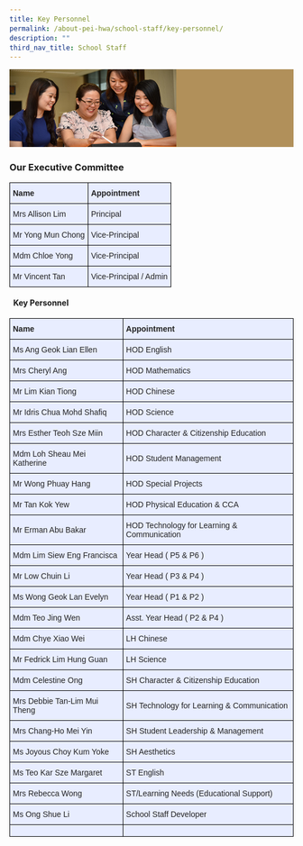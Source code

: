 ```yaml
---
title: Key Personnel
permalink: /about-pei-hwa/school-staff/key-personnel/
description: ""
third_nav_title: School Staff
---
```

![](/images/Website%20Banners%20Subpage/948x260%20masterhead%20-%20About%20Pei%20Hwa4.jpg)
### Our Executive Committee

<style type="text/css">
.tg  {border-collapse:collapse;border-spacing:0;}
.tg td{border-color:black;border-style:solid;border-width:1px;font-family:Arial, sans-serif;font-size:14px;
  overflow:hidden;padding:10px 5px;word-break:normal;}
.tg th{border-color:black;border-style:solid;border-width:1px;font-family:Arial, sans-serif;font-size:14px;
  font-weight:normal;overflow:hidden;padding:10px 5px;word-break:normal;}
.tg .tg-xwen{background-color:#E8EDFF;color:#222;font-weight:bold;text-align:left;vertical-align:middle}
.tg .tg-lr6o{background-color:#E8EDFF;color:#222;text-align:left;vertical-align:middle}
</style>
<table class="tg">
<thead>
  <tr>
    <th class="tg-xwen"><span style="color:#222">Name</span></th>
    <th class="tg-xwen"><span style="color:#222">Appointment</span></th>
  </tr>
</thead>
<tbody>
  <tr>
    <td class="tg-lr6o"><span style="color:#222">Mrs Allison Lim </span><br></td>
    <td class="tg-lr6o"><span style="color:#222">Principal</span><br></td>
  </tr>
  <tr>
    <td class="tg-lr6o"><span style="color:#222">Mr Yong Mun Chong</span><br></td>
    <td class="tg-lr6o"><span style="color:#222">Vice-Principal</span><br></td>
  </tr>
  <tr>
    <td class="tg-lr6o"><span style="color:#222">Mdm Chloe Yong</span><br></td>
    <td class="tg-lr6o"><span style="color:#222">Vice-Principal</span><br></td>
  </tr>
  <tr>
    <td class="tg-lr6o"><span style="color:#222">Mr Vincent Tan</span><br></td>
    <td class="tg-lr6o"><span style="color:#222">Vice-Principal / Admin</span></td>
  </tr>
</tbody>
</table>

####   Key Personnel

<style type="text/css">
.tg  {border-collapse:collapse;border-spacing:0;}
.tg td{border-color:black;border-style:solid;border-width:1px;font-family:Arial, sans-serif;font-size:14px;
  overflow:hidden;padding:10px 5px;word-break:normal;}
.tg th{border-color:black;border-style:solid;border-width:1px;font-family:Arial, sans-serif;font-size:14px;
  font-weight:normal;overflow:hidden;padding:10px 5px;word-break:normal;}
.tg .tg-xwen{background-color:#E8EDFF;color:#222;font-weight:bold;text-align:left;vertical-align:middle}
.tg .tg-lr6o{background-color:#E8EDFF;color:#222;text-align:left;vertical-align:middle}
</style>
<table class="tg">
<thead>
  <tr>
    <th class="tg-xwen"><span style="color:#222">Name</span></th>
    <th class="tg-xwen"><span style="color:#222">Appointment</span></th>
  </tr>
</thead>
<tbody>
  <tr>
    <td class="tg-lr6o"><span style="color:#222">Ms Ang Geok Lian Ellen</span><br></td>
    <td class="tg-lr6o"><span style="color:#222">HOD English</span><br></td>
  </tr>
  <tr>
    <td class="tg-lr6o"><span style="color:#222">Mrs Cheryl Ang</span>   </td>
    <td class="tg-lr6o"><span style="color:#222">HOD Mathematics </span></td>
  </tr>
  <tr>
    <td class="tg-lr6o"><span style="color:#222">Mr Lim Kian Tiong</span><br></td>
    <td class="tg-lr6o"><span style="color:#222">HOD Chinese</span></td>
  </tr>
  <tr>
    <td class="tg-lr6o"><span style="color:#222">Mr Idris Chua Mohd Shafiq</span><br></td>
    <td class="tg-lr6o"><span style="color:#222">HOD Science</span><br></td>
  </tr>
  <tr>
    <td class="tg-lr6o"><span style="color:#222">Mrs Esther Teoh Sze Miin</span><br></td>
    <td class="tg-lr6o"><span style="color:#222">HOD Character &amp; Citizenship Education</span><br></td>
  </tr>
  <tr>
    <td class="tg-lr6o"><span style="color:#222">Mdm Loh Sheau Mei Katherine</span><br></td>
    <td class="tg-lr6o"><span style="color:#222">HOD Student Management</span><br></td>
  </tr>
  <tr>
    <td class="tg-lr6o"><span style="color:#222">Mr Wong Phuay Hang</span><br></td>
    <td class="tg-lr6o"><span style="color:#222">HOD Special Projects</span><br></td>
  </tr>
  <tr>
    <td class="tg-lr6o"><span style="color:#222">Mr Tan Kok Yew</span></td>
    <td class="tg-lr6o"><span style="color:#222">HOD Physical Education &amp; CCA</span></td>
  </tr>
  <tr>
    <td class="tg-lr6o"><span style="color:#222">Mr Erman Abu Bakar</span></td>
    <td class="tg-lr6o"><span style="color:#222">HOD Technology for Learning &amp; Communication </span><br></td>
  </tr>
  <tr>
    <td class="tg-lr6o"><span style="color:#222">Mdm Lim Siew Eng Francisca</span><br></td>
    <td class="tg-lr6o"><span style="color:#222">Year Head ( P5 &amp; P6 )</span><br></td>
  </tr>
  <tr>
    <td class="tg-lr6o"><span style="color:#222">Mr Low Chuin Li</span><br></td>
    <td class="tg-lr6o"><span style="color:#222">Year Head ( P3 &amp; P4 )</span><br></td>
  </tr>
  <tr>
    <td class="tg-lr6o"><span style="color:#222">Ms Wong Geok Lan Evelyn</span></td>
    <td class="tg-lr6o"><span style="color:#222"> Year Head ( P1 &amp; P2 )</span></td>
  </tr>
  <tr>
    <td class="tg-lr6o"><span style="color:#222">Mdm Teo Jing Wen</span></td>
    <td class="tg-lr6o"><span style="color:#222"> Asst. Year Head ( P2 &amp; P4 )</span></td>
  </tr>
  <tr>
    <td class="tg-lr6o"><span style="color:#222">Mdm Chye Xiao Wei</span><br></td>
    <td class="tg-lr6o"><span style="color:#222">LH Chinese</span><br></td>
  </tr>
  <tr>
    <td class="tg-lr6o"><span style="color:#222">Mr Fedrick Lim Hung Guan</span></td>
    <td class="tg-lr6o"><span style="color:#222">LH Science</span></td>
  </tr>
  <tr>
    <td class="tg-lr6o"><span style="color:#222">Mdm Celestine Ong</span></td>
    <td class="tg-lr6o"><span style="color:#222">SH Character &amp; Citizenship Education</span></td>
  </tr>
  <tr>
    <td class="tg-lr6o"><span style="color:#222">Mrs Debbie Tan-Lim Mui Theng</span><br></td>
    <td class="tg-lr6o"><span style="color:#222">SH Technology for Learning &amp; Communication </span><br></td>
  </tr>
  <tr>
    <td class="tg-lr6o"><span style="color:#222">Mrs Chang-Ho Mei Yin</span><br></td>
    <td class="tg-lr6o"><span style="color:#222">SH Student Leadership &amp; Management</span><br></td>
  </tr>
  <tr>
    <td class="tg-lr6o"><span style="color:#222">Ms Joyous Choy Kum Yoke</span><br></td>
    <td class="tg-lr6o"><span style="color:#222">SH Aesthetics</span><br></td>
  </tr>
  <tr>
    <td class="tg-lr6o"><span style="color:#222">Ms Teo Kar Sze Margaret</span><br></td>
    <td class="tg-lr6o"><span style="color:#222">ST English</span><br></td>
  </tr>
  <tr>
    <td class="tg-lr6o"><span style="color:#222">Mrs Rebecca Wong</span><br></td>
    <td class="tg-lr6o"><span style="color:#222">ST/Learning Needs (Educational Support)</span><br></td>
  </tr>
  <tr>
    <td class="tg-lr6o"><span style="color:#222">Ms  Ong Shue Li</span></td>
    <td class="tg-lr6o"><span style="color:#222">School Staff Developer</span></td>
  </tr>
  <tr>
    <td class="tg-lr6o"><span style="color:#222"> </span></td>
    <td class="tg-lr6o"><span style="color:#222"> </span></td>
  </tr>
</tbody>
</table>